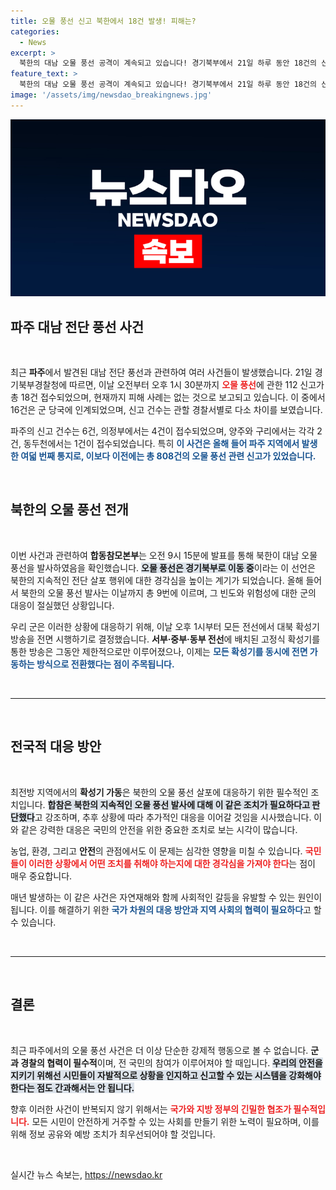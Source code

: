 ```yaml
---
title: 오물 풍선 신고 북한에서 18건 발생! 피해는?
categories:
  - News
excerpt: >
  북한의 대남 오물 풍선 공격이 계속되고 있습니다! 경기북부에서 21일 하루 동안 18건의 신고가 접수됐고, 군은 대북 확성기 방송을 전면 시행하며 대응에 나섰습니다. 이번 사건의 경과와 군의 대응을 확인해보세요!
feature_text: >
  북한의 대남 오물 풍선 공격이 계속되고 있습니다! 경기북부에서 21일 하루 동안 18건의 신고가 접수됐고, 군은 대북 확성기 방송을 전면 시행하며 대응에 나섰습니다. 이번 사건의 경과와 군의 대응을 확인해보세요!
image: '/assets/img/newsdao_breakingnews.jpg'
---
```


<p><img src="/assets/img/newsdao_breakingnews.jpg" alt="koreaapp 속보" /></p>

<h2 data-ke-size="size26">파주 대남 전단 풍선 사건</h2>

<p data-ke-size="size16">&nbsp;</p>

<p data-ke-size="size16">최근 <strong>파주</strong>에서 발견된 대남 전단 풍선과 관련하여 여러 사건들이 발생했습니다. 21일 경기북부경찰청에 따르면, 이날 오전부터 오후 1시 30분까지 <b><span style="color: #ee2323;">오물 풍선</span></b>에 관한 112 신고가 총 18건 접수되었으며, 현재까지 피해 사례는 없는 것으로 보고되고 있습니다. 이 중에서 16건은 군 당국에 인계되었으며, 신고 건수는 관할 경찰서별로 다소 차이를 보였습니다.</p>

<p data-ke-size="size16">파주의 신고 건수는 6건, 의정부에서는 4건이 접수되었으며, 양주와 구리에서는 각각 2건, 동두천에서는 1건이 접수되었습니다. 특히 <b><span style="color: #1a5490;">이 사건은 올해 들어 파주 지역에서 발생한 여덟 번째 통지로, 이보다 이전에는 총 808건의 오물 풍선 관련 신고가 있었습니다.</span></b></p>

<p data-ke-size="size16">&nbsp;</p>

<h2 data-ke-size="size26">북한의 오물 풍선 전개</h2>

<p data-ke-size="size16">&nbsp;</p>

<p data-ke-size="size16">이번 사건과 관련하여 <strong>합동참모본부</strong>는 오전 9시 15분에 발표를 통해 북한이 대남 오물 풍선을 발사하였음을 확인했습니다. <b><span style="background-color: #21538527;">오물 풍선은 경기북부로 이동 중</span></b>이라는 이 선언은 북한의 지속적인 전단 살포 행위에 대한 경각심을 높이는 계기가 되었습니다. 올해 들어서 북한의 오물 풍선 발사는 이날까지 총 9번에 이르며, 그 빈도와 위험성에 대한 군의 대응이 절실했던 상황입니다.</p>

<p data-ke-size="size16">우리 군은 이러한 상황에 대응하기 위해, 이날 오후 1시부터 모든 전선에서 대북 확성기 방송을 전면 시행하기로 결정했습니다. <strong>서부·중부·동부 전선</strong>에 배치된 고정식 확성기를 통한 방송은 그동안 제한적으로만 이루어졌으나, 이제는 <b><span style="color: #1a5490;">모든 확성기를 동시에 전면 가동하는 방식으로 전환했다는 점이 주목됩니다.</span></b></p>

<p data-ke-size="size16">&nbsp;</p>

<hr>

<p data-ke-size="size16">&nbsp;</p>

<h2 data-ke-size="size26">전국적 대응 방안</h2>

<p data-ke-size="size16">&nbsp;</p>

<p data-ke-size="size16">최전방 지역에서의 <strong>확성기 가동</strong>은 북한의 오물 풍선 살포에 대응하기 위한 필수적인 조치입니다. <b><span style="background-color: #21538527;">합참은 북한의 지속적인 오물 풍선 발사에 대해 이 같은 조치가 필요하다고 판단했다</span></b>고 강조하며, 추후 상황에 따라 추가적인 대응을 이어갈 것임을 시사했습니다. 이와 같은 강력한 대응은 국민의 안전을 위한 중요한 조치로 보는 시각이 많습니다.</p>

<p data-ke-size="size16">농업, 환경, 그리고 <strong>안전</strong>의 관점에서도 이 문제는 심각한 영향을 미칠 수 있습니다. <b><span style="color: #ee2323;">국민들이 이러한 상황에서 어떤 조치를 취해야 하는지에 대한 경각심을 가져야 한다</span></b>는 점이 매우 중요합니다.</p>

<p data-ke-size="size16">매년 발생하는 이 같은 사건은 자연재해와 함께 사회적인 갈등을 유발할 수 있는 원인이 됩니다. 이를 해결하기 위한 <b><span style="color: #1a5490;">국가 차원의 대응 방안과 지역 사회의 협력이 필요하다</span></b>고 할 수 있습니다.</p>

<p data-ke-size="size16">&nbsp;</p>

<hr>

<p data-ke-size="size16">&nbsp;</p>

<h2 data-ke-size="size26">결론</h2>

<p data-ke-size="size16">&nbsp;</p>

<p data-ke-size="size16">최근 파주에서의 오물 풍선 사건은 더 이상 단순한 강제적 행동으로 볼 수 없습니다. <strong>군과 경찰의 협력이 필수적</strong>이며, 전 국민의 참여가 이루어져야 할 때입니다. <b><span style="background-color: #21538527;">우리의 안전을 지키기 위해선 시민들이 자발적으로 상황을 인지하고 신고할 수 있는 시스템을 강화해야 한다는 점도 간과해서는 안 됩니다.</span></b></p>

<p data-ke-size="size16">향후 이러한 사건이 반복되지 않기 위해서는 <b><span style="color: #ee2323;">국가와 지방 정부의 긴밀한 협조가 필수적입니다.</span></b> 모든 시민이 안전하게 거주할 수 있는 사회를 만들기 위한 노력이 필요하며, 이를 위해 정보 공유와 예방 조치가 최우선되어야 할 것입니다.</p>

<p data-ke-size="size16">&nbsp;</p>
실시간 뉴스 속보는, <a href="https://newsdao.kr" rel="dofollow">https://newsdao.kr</a>


